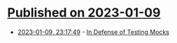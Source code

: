 # [Published on 2023-01-09](index.md)

* [2023-01-09, 23:17:49](https://lobste.rs/s/abmhcx/defense_testing_mocks) - [In Defense of Testing Mocks](https://buttondown.email/hillelwayne/archive/in-defense-of-testing-mocks/)
